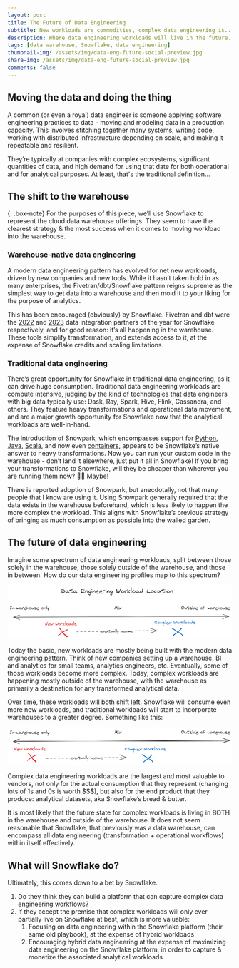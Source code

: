 ```yaml
---
layout: post
title: The Future of Data Engineering
subtitle: New workloads are commodities, complex data engineering is...complex?
description: Where data engineering workloads will live in the future.
tags: [data warehouse, Snowflake, data engineering]
thumbnail-img: /assets/img/data-eng-future-social-preview.jpg
share-img: /assets/img/data-eng-future-social-preview.jpg
comments: false
---
```

## Moving the data and doing the thing

A common (or even a royal) data engineer is someone applying software engineering practices to data - moving and modeling data in a production capacity. This involves stitching together many systems, writing code, working with distributed infrastructure depending on scale, and making it repeatable and resilient.

They’re typically at companies with complex ecosystems, significant quantities of data, and high demand for using that date for both operational and for analytical purposes. At least, that's the traditional definition...

## The shift to the warehouse

{: .box-note}
For the purposes of this piece, we’ll use Snowflake to represent the cloud data warehouse offerings. They seem to have the clearest strategy & the most success when it comes to moving workload into the warehouse.

### Warehouse-native data engineering

A modern data engineering pattern has evolved for net new workloads, driven by new companies and new tools. While it hasn’t taken hold in as many enterprises, the Fivetran/dbt/Snowflake pattern reigns supreme as the simplest way to get data into a warehouse and then mold it to your liking for the purpose of analytics.

This has been encouraged (obviously) by Snowflake. Fivetran and dbt were the [2022](https://www.fivetran.com/press/fivetran-named-snowflake-data-integration-partner-of-the-year-adds-new-product-capabilities-extends-enterprise-customer-growth) and [2023](https://www.prnewswire.com/news-releases/dbt-labs-named-snowflake-data-integration-partner-of-the-year-301864344.html) data integration partners of the year for Snowflake respectively, and for good reason: it’s all happening in the warehouse. These tools simplify transformation, and extends access to it, at the expense of Snowflake credits and scaling limitations.

### Traditional data engineering

There’s great opportunity for Snowflake in traditional data engineering, as it can drive huge consumption. Traditional data engineering workloads are compute intensive, judging by the kind of technologies that data engineers with big data typically use: Dask, Ray, Spark, Hive, Flink, Cassandra, and others. They feature heavy transformations and operational data movement, and are a major growth opportunity for Snowflake now that the analytical workloads are well-in-hand.

The introduction of Snowpark, which encompasses support for [Python](https://docs.snowflake.com/en/developer-guide/snowpark/python/index), [Java](https://docs.snowflake.com/en/developer-guide/snowpark/java/index), [Scala](https://docs.snowflake.com/en/developer-guide/snowpark/scala/index), and now even [containers](https://medium.com/snowflake/snowpark-container-services-a-tech-primer-99ff2ca8e741), appears to be Snowflake’s native answer to heavy transformations. Now you can run your custom code in the warehouse - don’t land it elsewhere, just put it all in Snowflake! If you bring your transformations to Snowflake, will they be cheaper than wherever you are running them now? 🤷🏼 Maybe!

There is reported adoption of Snowpark, but anecdotally, not that many people that I know are using it. Using Snowpark generally required that the data exists in the warehouse beforehand, which is less likely to happen the more complex the workload. This aligns with Snowflake’s previous strategy of bringing as much consumption as possible into the walled garden.

## The future of data engineering

Imagine some spectrum of data engineering workloads, split between those solely in the warehouse, those solely outside of the warehouse, and those in between. How do our data engineering profiles map to this spectrum?

![Current Data Engineering Spectrum](/assets/img/data-eng-spectrum-current.png)

Today the basic, new workloads are mostly being built with the modern data engineering pattern. Think of new companies setting up a warehouse, BI and analytics for small teams, analytics engineers, etc. Eventually, some of those workloads become more complex. Today, complex workloads are happening mostly outside of the warehouse, with the warehouse as primarily a destination for any transformed analytical data. 

Over time, these workloads will both shift left. Snowflake will consume even more new workloads, and traditional workloads will start to incorporate warehouses to a greater degree. Something like this:

![Future Data Engineering Spectrumd](/assets/img/data-eng-spectrum-future.png)

Complex data engineering workloads are the largest and most valuable to vendors, not only for the actual consumption that they represent (changing lots of 1s and 0s is worth $$$), but also for the end product that they produce: analytical datasets, aka Snowflake’s bread & butter. 

It is most likely that the future state for complex workloads is living in BOTH in the warehouse and outside of the warehouse. It does not seem reasonable that Snowflake, that previously was a data warehouse, can encompass all data engineering (transformation + operational workflows) within itself effectively.

## What will Snowflake do?

Ultimately, this comes down to a bet by Snowflake.

1. Do they think they can build a platform that can capture complex data engineering workflows?
2. If they accept the premise that complex workloads will only ever partially live on Snowflake at best, which is more valuable:
    1. Focusing on data engineering within the Snowflake platform (their same old playbook), at the expense of hybrid workloads
    2. Encouraging hybrid data engineering at the expense of maximizing data engineering on the Snowflake platform, in order to capture & monetize the associated analytical workloads

